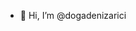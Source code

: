 - 👋 Hi, I’m @dogadenizarici

<!---
dogadenizarici/dogadenizarici is a ✨ special ✨ repository because its `README.md` (this file) appears on your GitHub profile.
You can click the Preview link to take a look at your changes.
--->
